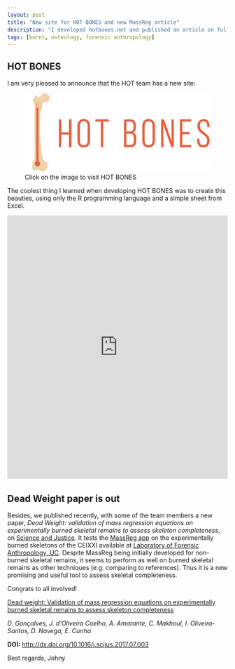 ```yaml
---
layout: post
title: "New site for HOT BONES and new MassReg article"
description: "I developed hotbones.net and published an article on full skeleton mass estimation with burned bones"
tags: [burnt, osteology, forensic anthropology]
---
```


## HOT BONES


I am very pleased to announce that the HOT team has a new site:

<figure>
	<a href = "http://hotbones.net" target="_blank"><img src="/images/hotbones.png" alt="hot bones"></a>
	<figcaption>Click on the image to visit HOT BONES</figcaption>
</figure>

The coolest thing I learned when developing HOT BONES was to create this beauties, using only the R programming language and a simple sheet from Excel.

<iframe src="http://hotbones.net/wp-content/uploads/2017/07/Net1.html" width="100%" height="600" frameborder="0"></iframe>

## Dead Weight paper is out

Besides, we published recently, with some of the team members a new paper, *Dead Weight: validation of mass regression equations on experimentally burned skeletal remains to assess skeleton completeness*, on <a href="http://www.scienceandjusticejournal.com" target="_blank">Science and Justice</a>. It tests the <a href="http://osteomics.com/MassReg" target="_blank">MassReg app</a> on the experimentally burned skeletons of the CEIXXI available at <a href="http://lfa.uc.pt" target="_blank">Laboratory of Forensic Anthropology, UC</a>. Despite MassReg being initially developed for non-burned skeletal remains, it seems to perform as well on burned skeletal remains as other techniques (e.g. comparing to references). Thus it is a new promising and useful tool to assess skeletal completeness.

Congrats to all involved!

<a href = "http://www.scienceandjusticejournal.com/article/S1355-0306(17)30086-2/fulltext" target="_blank">Dead weight: Validation of mass regression equations on experimentally burned skeletal remains to assess skeleton completeness</a>

*D. Gonçalves, J. d'Oliveira Coelho, A. Amarante, C. Makhoul, I. Oliveira-Santos, D. Navega, E. Cunha*

**DOI:** http://dx.doi.org/10.1016/j.scijus.2017.07.003

Best regards,
Johny